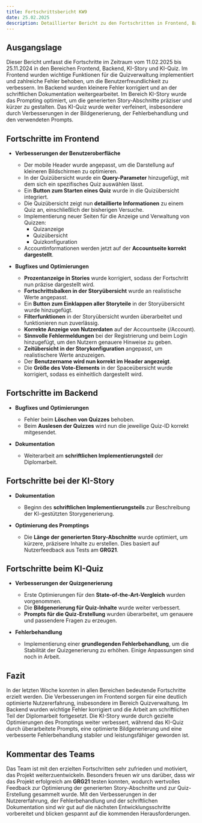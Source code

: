 ```yaml
---
title: Fortschrittsbericht KW9
date: 25.02.2025
description: Detaillierter Bericht zu den Fortschritten in Frontend, Backend, KI-Story und KI-Quiz in den Kalenderwochen 6 bis 7. Behandelt neue Features, technische Implementierungen und konzeptionelle Entwicklungen zur Weiterführung des Projekts.
---
```


## Ausgangslage
Dieser Bericht umfasst die Fortschritte im Zeitraum vom 11.02.2025 bis 25.11.2024 in den Bereichen Frontend, Backend, KI-Story und KI-Quiz. Im Frontend wurden wichtige Funktionen für die Quizverwaltung implementiert und zahlreiche Fehler behoben, um die Benutzerfreundlichkeit zu verbessern. Im Backend wurden kleinere Fehler korrigiert und an der schriftlichen Dokumentation weitergearbeitet. Im Bereich KI-Story wurde das Prompting optimiert, um die generierten Story-Abschnitte präziser und kürzer zu gestalten. Das KI-Quiz wurde weiter verfeinert, insbesondere durch Verbesserungen in der Bildgenerierung, der Fehlerbehandlung und den verwendeten Prompts.  

## Fortschritte im Frontend 

- **Verbesserungen der Benutzeroberfläche** 
  - Der mobile Header wurde angepasst, um die Darstellung auf kleineren Bildschirmen zu optimieren.  
  - In der Quizübersicht wurde ein **Query-Parameter** hinzugefügt, mit dem sich ein spezifisches Quiz auswählen lässt.  
  - Ein **Button zum Starten eines Quiz** wurde in die Quizübersicht integriert.  
  - Die Quizübersicht zeigt nun **detaillierte Informationen** zu einem Quiz an, einschließlich der bisherigen Versuche.  
  - Implementierung neuer Seiten für die Anzeige und Verwaltung von Quizzen:  
    - Quizanzeige  
    - Quizübersicht  
    - Quizkonfiguration  
  - Accountinformationen werden jetzt auf der **Accountseite korrekt dargestellt**.  

- **Bugfixes und Optimierungen**  
  - **Prozentanzeige in Stories** wurde korrigiert, sodass der Fortschritt nun präzise dargestellt wird.  
  - **Fortschrittsbalken in der Storyübersicht** wurde an realistische Werte angepasst.  
  - Ein **Button zum Einklappen aller Storyteile** in der Storyübersicht wurde hinzugefügt.  
  - **Filterfunktionen** in der Storyübersicht wurden überarbeitet und funktionieren nun zuverlässig.  
  - **Korrekte Anzeige von Nutzerdaten** auf der Accountseite (/Account).  
  - **Sinnvolle Fehlermeldungen** bei der Registrierung und beim Login hinzugefügt, um den Nutzern genauere Hinweise zu geben.  
  - **Zeitübersicht in der Storykonfiguration** angepasst, um realistischere Werte anzuzeigen.  
  - Der **Benutzername wird nun korrekt im Header angezeigt**.  
  - Die **Größe des Vote-Elements** in der Spaceübersicht wurde korrigiert, sodass es einheitlich dargestellt wird.  

## Fortschritte im Backend

- **Bugfixes und Optimierungen**  
  - Fehler beim **Löschen von Quizzes** behoben.  
  - Beim **Auslesen der Quizzes** wird nun die jeweilige Quiz-ID korrekt mitgesendet.  

- **Dokumentation**  
  - Weiterarbeit am **schriftlichen Implementierungsteil** der Diplomarbeit.  

## Fortschritte bei der KI-Story

- **Dokumentation**  
  - Beginn des **schriftlichen Implementierungsteils** zur Beschreibung der KI-gestützten Storygenerierung.  

- **Optimierung des Promptings**  
  - Die **Länge der generierten Story-Abschnitte** wurde optimiert, um kürzere, präzisere Inhalte zu erstellen. Dies basiert auf Nutzerfeedback aus Tests am **GRG21**.

## Fortschritte beim KI-Quiz

- **Verbesserungen der Quizgenerierung**  
  - Erste Optimierungen für den **State-of-the-Art-Vergleich** wurden vorgenommen.  
  - Die **Bildgenerierung für Quiz-Inhalte** wurde weiter verbessert.  
  - **Prompts für die Quiz-Erstellung** wurden überarbeitet, um genauere und passendere Fragen zu erzeugen.  

- **Fehlerbehandlung**  
  - Implementierung einer **grundlegenden Fehlerbehandlung**, um die Stabilität der Quizgenerierung zu erhöhen. Einige Anpassungen sind noch in Arbeit.

## Fazit
In der letzten Woche konnten in allen Bereichen bedeutende Fortschritte erzielt werden. Die Verbesserungen im Frontend sorgen für eine deutlich optimierte Nutzererfahrung, insbesondere im Bereich Quizverwaltung. Im Backend wurden wichtige Fehler korrigiert und die Arbeit am schriftlichen Teil der Diplomarbeit fortgesetzt. Die KI-Story wurde durch gezielte Optimierungen des Promptings weiter verbessert, während das KI-Quiz durch überarbeitete Prompts, eine optimierte Bildgenerierung und eine verbesserte Fehlerbehandlung stabiler und leistungsfähiger geworden ist.

## Kommentar des Teams
Das Team ist mit den erzielten Fortschritten sehr zufrieden und motiviert, das Projekt weiterzuentwickeln. Besonders freuen wir uns darüber, dass wir das Projekt erfolgreich am **GRG21** testen konnten, wodurch wertvolles Feedback zur Optimierung der generierten Story-Abschnitte und zur Quiz-Erstellung gesammelt wurde. Mit den Verbesserungen in der Nutzererfahrung, der Fehlerbehandlung und der schriftlichen Dokumentation sind wir gut auf die nächsten Entwicklungsschritte vorbereitet und blicken gespannt auf die kommenden Herausforderungen.